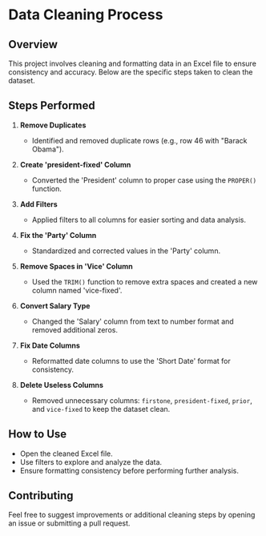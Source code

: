 # Data Cleaning Process

## Overview
This project involves cleaning and formatting data in an Excel file to ensure consistency and accuracy. Below are the specific steps taken to clean the dataset.

## Steps Performed

1. **Remove Duplicates**
   - Identified and removed duplicate rows (e.g., row 46 with "Barack Obama").

2. **Create 'president-fixed' Column**
   - Converted the 'President' column to proper case using the `PROPER()` function.

3. **Add Filters**
   - Applied filters to all columns for easier sorting and data analysis.

4. **Fix the 'Party' Column**
   - Standardized and corrected values in the 'Party' column.

5. **Remove Spaces in 'Vice' Column**
   - Used the `TRIM()` function to remove extra spaces and created a new column named 'vice-fixed'.

6. **Convert Salary Type**
   - Changed the 'Salary' column from text to number format and removed additional zeros.

7. **Fix Date Columns**
   - Reformatted date columns to use the 'Short Date' format for consistency.

8. **Delete Useless Columns**
   - Removed unnecessary columns: `firstone`, `president-fixed`, `prior`, and `vice-fixed` to keep the dataset clean.

## How to Use
- Open the cleaned Excel file.
- Use filters to explore and analyze the data.
- Ensure formatting consistency before performing further analysis.

## Contributing
Feel free to suggest improvements or additional cleaning steps by opening an issue or submitting a pull request.



